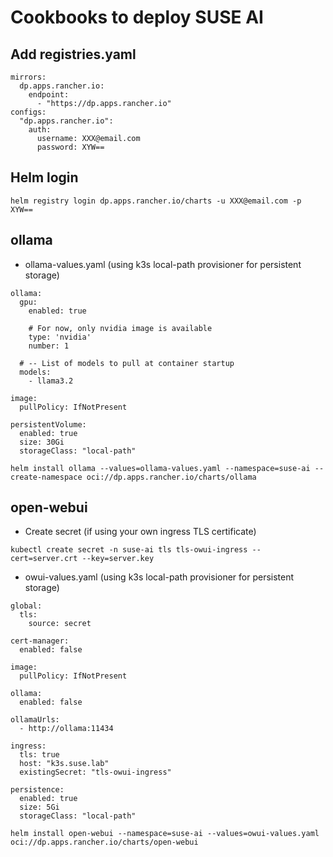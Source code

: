 # Cookbooks to deploy SUSE AI

## Add registries.yaml
```
mirrors:
  dp.apps.rancher.io:
    endpoint:
      - "https://dp.apps.rancher.io"
configs:
  "dp.apps.rancher.io":
    auth:
      username: XXX@email.com
      password: XYW==
```

## Helm login
```
helm registry login dp.apps.rancher.io/charts -u XXX@email.com -p XYW==
```

## ollama
- ollama-values.yaml (using k3s local-path provisioner for persistent storage)
```
ollama:
  gpu:
    enabled: true

    # For now, only nvidia image is available
    type: 'nvidia'
    number: 1

  # -- List of models to pull at container startup
  models:
    - llama3.2

image:
  pullPolicy: IfNotPresent

persistentVolume:
  enabled: true
  size: 30Gi
  storageClass: "local-path"
```

```
helm install ollama --values=ollama-values.yaml --namespace=suse-ai --create-namespace oci://dp.apps.rancher.io/charts/ollama
```

## open-webui
- Create secret (if using your own ingress TLS certificate)
```
kubectl create secret -n suse-ai tls tls-owui-ingress --cert=server.crt --key=server.key
```
- owui-values.yaml (using k3s local-path provisioner for persistent storage)
```
global:
  tls:
    source: secret

cert-manager:
  enabled: false

image:
  pullPolicy: IfNotPresent

ollama:
  enabled: false

ollamaUrls:
  - http://ollama:11434

ingress:
  tls: true
  host: "k3s.suse.lab"
  existingSecret: "tls-owui-ingress"

persistence:
  enabled: true
  size: 5Gi
  storageClass: "local-path"
```
```
helm install open-webui --namespace=suse-ai --values=owui-values.yaml oci://dp.apps.rancher.io/charts/open-webui
```
